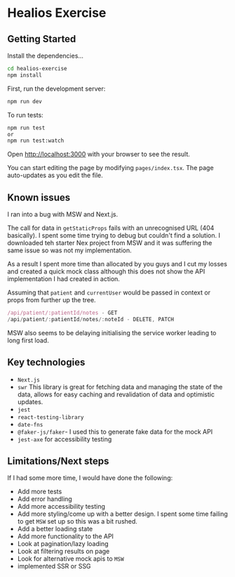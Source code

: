 # Healios Exercise

## Getting Started

Install the dependencies...

```bash
cd healios-exercise
npm install
```

First, run the development server:

```bash
npm run dev
```

To run tests:

```bash
npm run test
or
npm run test:watch
```

Open [http://localhost:3000](http://localhost:3000) with your browser to see the
result.

You can start editing the page by modifying `pages/index.tsx`. The page
auto-updates as you edit the file.

## Known issues

I ran into a bug with MSW and Next.js.

The call for data in `getStaticProps` fails with an unrecognised URL (404
basically). I spent some time trying to debug but couldn't find a solution. I
downloaded teh starter Nex project from MSW and it was suffering the same issue
so was not my implementation.

As a result I spent more time than allocated by you guys and I cut my losses and
created a quick mock class although this does not show the API implementation I
had created in action.

Assuming that `patient` and `currentUser` would be passed in context or props
from further up the tree.

```typescript
/api/patient/:patientId/notes - GET
/api/patient/:patientId/notes/:noteId - DELETE, PATCH
```

MSW also seems to be delaying initialising the service worker leading to long
first load.

## Key technologies

- `Next.js`
- `swr` This library is great for fetching data and managing the state of the
  data, allows for easy caching and revalidation of data and optimistic updates.
- `jest`
- `react-testing-library`
- `date-fns`
- `@faker-js/faker`- I used this to generate fake data for the mock API
- `jest-axe` for accessibility testing

## Limitations/Next steps

If I had some more time, I would have done the following:

- Add more tests
- Add error handling
- Add more accessibility testing
- Add more styling/come up with a better design. I spent some time failing to
  get `MSW` set up so this was a bit rushed.
- Add a better loading state
- Add more functionality to the API
- Look at pagination/lazy loading
- Look at filtering results on page
- Look for alternative mock apis to `MSW`
- implemented SSR or SSG
